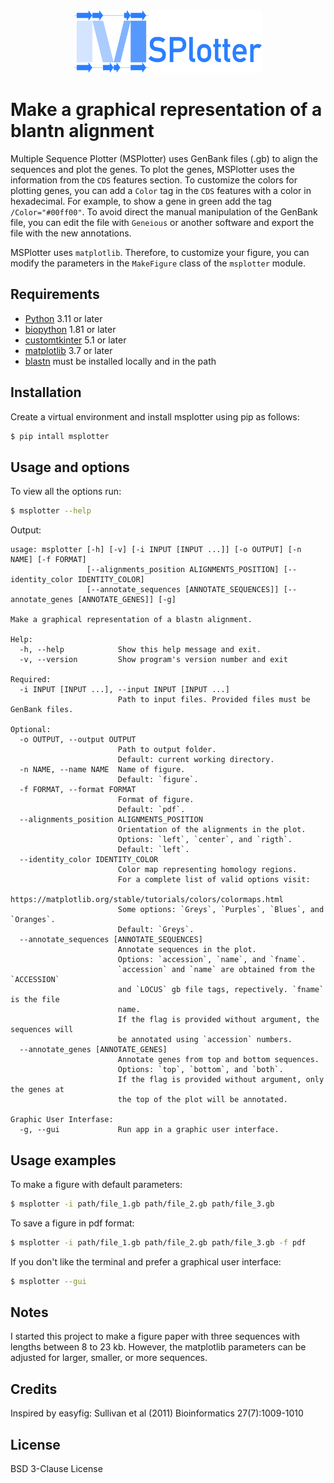 <center>
   <img src="./src/msp/images/logo.png" alt="MSPlotter" width="300" height="100">
</center>

# Make a graphical representation of a blantn alignment

Multiple Sequence Plotter (MSPlotter) uses GenBank files (.gb) to align the
sequences and plot the genes. To plot the genes, MSPlotter uses the information
from the `CDS` features section. To customize the colors for plotting genes,
you can add a `Color` tag in the `CDS` features with a color in hexadecimal.
For example, to show a gene in green add the tag `/Color="#00ff00"`. To avoid
direct the manual manipulation of the GenBank file, you can edit the file with
`Geneious` or another software and export the file with the new annotations.

MSPlotter uses `matplotlib`. Therefore, to customize your figure, you can
modify the parameters in the `MakeFigure` class of the `msplotter` module.

## Requirements

- [Python](https://www.python.org/) 3.11 or later
- [biopython](https://biopython.org/) 1.81 or later
- [customtkinter](https://customtkinter.tomschimansky.com/) 5.1 or later
- [matplotlib](https://matplotlib.org/) 3.7 or later
- [blastn](https://www.ncbi.nlm.nih.gov/books/NBK569861/) must be installed locally and in the path

## Installation

Create a virtual environment and install msplotter using pip as follows:

```bash
$ pip intall msplotter
```

## Usage and options

To view all the options run:

```bash
$ msplotter --help
```

Output:

```console
usage: msplotter [-h] [-v] [-i INPUT [INPUT ...]] [-o OUTPUT] [-n NAME] [-f FORMAT]
                 [--alignments_position ALIGNMENTS_POSITION] [--identity_color IDENTITY_COLOR]
                 [--annotate_sequences [ANNOTATE_SEQUENCES]] [--annotate_genes [ANNOTATE_GENES]] [-g]

Make a graphical representation of a blastn alignment.

Help:
  -h, --help            Show this help message and exit.
  -v, --version         Show program's version number and exit

Required:
  -i INPUT [INPUT ...], --input INPUT [INPUT ...]
                        Path to input files. Provided files must be GenBank files.

Optional:
  -o OUTPUT, --output OUTPUT
                        Path to output folder.
                        Default: current working directory.
  -n NAME, --name NAME  Name of figure.
                        Default: `figure`.
  -f FORMAT, --format FORMAT
                        Format of figure.
                        Default: `pdf`.
  --alignments_position ALIGNMENTS_POSITION
                        Orientation of the alignments in the plot.
                        Options: `left`, `center`, and `rigth`.
                        Default: `left`.
  --identity_color IDENTITY_COLOR
                        Color map representing homology regions.
                        For a complete list of valid options visit:
                        https://matplotlib.org/stable/tutorials/colors/colormaps.html
                        Some options: `Greys`, `Purples`, `Blues`, and `Oranges`.
                        Default: `Greys`.
  --annotate_sequences [ANNOTATE_SEQUENCES]
                        Annotate sequences in the plot.
                        Options: `accession`, `name`, and `fname`.
                        `accession` and `name` are obtained from the `ACCESSION`
                        and `LOCUS` gb file tags, repectively. `fname` is the file
                        name.
                        If the flag is provided without argument, the sequences will
                        be annotated using `accession` numbers.
  --annotate_genes [ANNOTATE_GENES]
                        Annotate genes from top and bottom sequences.
                        Options: `top`, `bottom`, and `both`.
                        If the flag is provided without argument, only the genes at
                        the top of the plot will be annotated.

Graphic User Interfase:
  -g, --gui             Run app in a graphic user interface.
```

## Usage examples

To make a figure with default parameters:

```bash
$ msplotter -i path/file_1.gb path/file_2.gb path/file_3.gb
```

To save a figure in pdf format:

```bash
$ msplotter -i path/file_1.gb path/file_2.gb path/file_3.gb -f pdf
```

If you don't like the terminal and prefer a graphical user interface:

```bash
$ msplotter --gui
```

## Notes

I started this project to make a figure paper with three sequences with lengths
between 8 to 23 kb. However, the matplotlib parameters can be adjusted for
larger, smaller, or more sequences.

## Credits

Inspired by easyfig: Sullivan et al (2011) Bioinformatics 27(7):1009-1010

## License

BSD 3-Clause License
